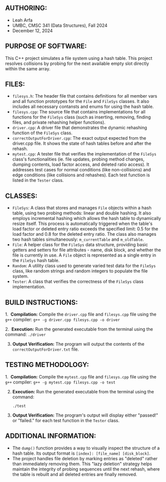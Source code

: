 ## AUTHORING: 
* Leah Arfa
* UMBC, CMSC 341 (Data Structures), Fall 2024
* December 12, 2024

## PURPOSE OF SOFTWARE: 
This C++ project simulates a file system using a hash table. This project resolves collisions by probing for the next available empty slot directly within the same array.

## FILES: 
* ```filesys.h```: The header file that contains definitions for all member vars and all function prototypes for the ```File``` and ```FileSys``` classes. It also includes all necessary contansts and enums for using the hash table.
* ```filesys.cpp```: The source file that contains implementations for all functions for the ```FileSys``` class (such as inserting, removing, finding files, and private rehashing helper functions).
* ```driver.cpp```: A driver file that demonstrates the dynamic rehashing function of the ```FileSys``` class.
* ```correctOutputForDriver.cpp```: The exact output expected from the driver.cpp file. It shows the state of hash tables before and after the rehash.
* ```mytest.cpp```: A tester file that verifies the implementation of the ```FileSys``` class's functionalities (ie. file updates, probing method changes, dumping contents, load factor access, and deleted ratio access). It addresses test cases for normal conditions (like non-collisions) and edge conditions (like collisions and rehashes). Each test function is listed in the ```Tester``` class.

## CLASSES: 
* ```FileSys```: A class that stores and manages ```File``` objects within a hash table, using two probing methods: linear and double hashing. It also employs incremental hashing which allows the hash table to dynamically resize itself. This process is automatically triggered when the table's load factor or deleted entry ratio exceeds the specified limit: 0.5 for the load factor and 0.8 for the deleted entry ratio. The class also manages two hash tables simultaneously: ```m_currentTable``` and ```m_oldTable```.
* ```File```: A helper class for the ```FileSys``` data structure, providing basic getters and setters for file attributes - name, disk block, and whether the file is currently in use. A ```File``` object is represented as a single entry in the ```FileSys``` hash table.
* ```Random```: A utility class used to generate varied test data for the ```FileSys``` class, like random strings and random integers to populate the file system.
* ```Tester```: A class that verifies the correctness of the ```FileSys``` class implementation.

## BUILD INSTRUCTIONS: 
1.  **Compilation:** Compile the ```driver.cpp``` file and ```filesys.cpp``` file using the ```g++``` compiler:
    ```
    g++ -g driver.cpp filesys.cpp -o driver
    ```
    
2.  **Execution:** Run the generated executable from the terminal using the command:
    ```
    ./driver
    ```
    
3. **Output Verification:** The program will output the contents of the ```correctOutputForDriver.txt``` file.

## TESTING METHODOLOGY: 
1.  **Compilation:** Compile the ```mytest.cpp``` file and ```filesys.cpp``` file using the ```g++``` compiler:
    ```
    g++ -g mytest.cpp filesys.cpp -o test
    ```
    
2.  **Execution:** Run the generated executable from the terminal using the command:
    ```
    ./test
    ```
    
3. **Output Verification:** The program's output will display either "passed!" or "failed." for each test function in the ```Tester``` class.

## ADDITIONAL INFORMATION:
* The ```dump()``` function provides a way to visually inspect the structure of a hash table. Its output format is ```[index]: [file_name] [disk_block]```.
* The project handles file deletion by marking entries as "deleted" rather than immediately removing them. This "lazy deletion" strategy helps maintain the integrity of probing sequences until the next rehash, where the table is rebuilt and all deleted entries are finally removed.

